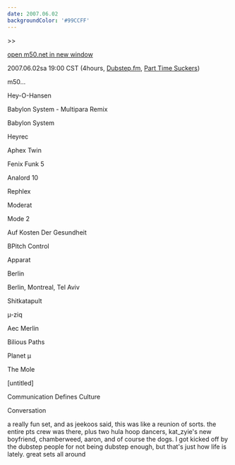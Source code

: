 ```yaml
---
date: 2007.06.02
backgroundColor: '#99CCFF'
---
```


\>>

[open m50.net in new window](http://m50.net/)

2007.06.02sa 19:00 CST (4hours, [Dubstep.fm](http://www.dubstep.fm/), [Part Time Suckers](http://www.parttimesuckers.com/))  

m50...  

Hey-O-Hansen

Babylon System - Multipara Remix

Babylon System

Heyrec

Aphex Twin

Fenix Funk 5

Analord 10

Rephlex

Moderat

Mode 2

Auf Kosten Der Gesundheit

BPitch Control

Apparat

Berlin

Berlin, Montreal, Tel Aviv

Shitkatapult

µ-ziq

Aec Merlin

Bilious Paths

Planet µ

The Mole

\[untitled\]

Communication Defines Culture

Conversation

a really fun set, and as jeekoos said, this was like a reunion of sorts. the entire pts crew was there, plus two hula hoop dancers, kat\_zyie's new boyfriend, chamberweed, aaron, and of course the dogs. I got kicked off by the dubstep people for not being dubstep enough, but that's just how life is lately. great sets all around